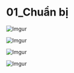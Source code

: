 # 01_Chuẩn bị 

![Imgur](https://i.imgur.com/HBy4mMB.png)  

![Imgur](https://i.imgur.com/LpaoWnF.png)  

![Imgur](https://i.imgur.com/nDcjuCz.png)  

![Imgur](https://i.imgur.com/Rapd08Q.png)  